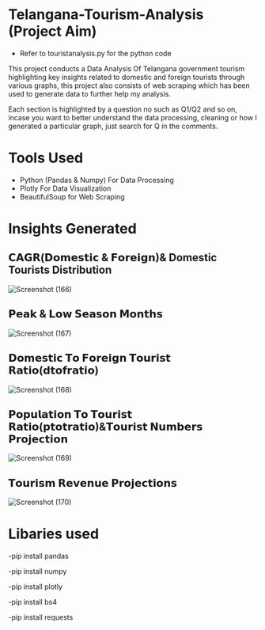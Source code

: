 # Telangana-Tourism-Analysis (Project Aim)
- Refer to touristanalysis.py for the python code

This project conducts a Data Analysis Of Telangana government tourism highlighting key insights related to domestic and foreign tourists through various graphs, this project also consists of web scraping which has been used to generate data to further help my analysis.

Each section is highlighted by a question no such as Q1/Q2 and so on, incase you want to better understand the data processing, cleaning or how I generated a particular graph, just search for Q in the comments.

# Tools Used
- Python (Pandas & Numpy) For Data Processing
- Plotly For Data Visualization
- BeautifulSoup for Web Scraping

# Insights Generated 

## 𝗖𝗔𝗚𝗥(𝗗𝗼𝗺𝗲𝘀𝘁𝗶𝗰 & 𝗙𝗼𝗿𝗲𝗶𝗴𝗻)& Domestic Tourists Distribution
![Screenshot (166)](https://user-images.githubusercontent.com/70252750/233909543-efee6cf7-a333-43c9-b719-909709640fe6.png)

## 𝗣𝗲𝗮𝗸 & 𝗟𝗼𝘄 𝗦𝗲𝗮𝘀𝗼𝗻 𝗠𝗼𝗻𝘁𝗵𝘀
![Screenshot (167)](https://user-images.githubusercontent.com/70252750/233909823-fdcd0435-d3e4-45fa-86ef-d1479bcddf6d.png)

## 𝗗𝗼𝗺𝗲𝘀𝘁𝗶𝗰 𝗧𝗼 𝗙𝗼𝗿𝗲𝗶𝗴𝗻 𝗧𝗼𝘂𝗿𝗶𝘀𝘁 𝗥𝗮𝘁𝗶𝗼(𝗱𝘁𝗼𝗳𝗿𝗮𝘁𝗶𝗼)
![Screenshot (168)](https://user-images.githubusercontent.com/70252750/233909922-3adc1458-8b84-4d77-981a-6c933bb9f588.png)

## 𝗣𝗼𝗽𝘂𝗹𝗮𝘁𝗶𝗼𝗻 𝗧𝗼 𝗧𝗼𝘂𝗿𝗶𝘀𝘁 𝗥𝗮𝘁𝗶𝗼(𝗽𝘁𝗼𝘁𝗿𝗮𝘁𝗶𝗼)&𝗧𝗼𝘂𝗿𝗶𝘀𝘁 𝗡𝘂𝗺𝗯𝗲𝗿𝘀 𝗣𝗿𝗼𝗷𝗲𝗰𝘁𝗶𝗼𝗻
![Screenshot (169)](https://user-images.githubusercontent.com/70252750/233910012-4fdfdeae-51b2-4a63-946b-77b36205ba71.png)

## 𝗧𝗼𝘂𝗿𝗶𝘀𝗺 𝗥𝗲𝘃𝗲𝗻𝘂𝗲 𝗣𝗿𝗼𝗷𝗲𝗰𝘁𝗶𝗼𝗻𝘀
![Screenshot (170)](https://user-images.githubusercontent.com/70252750/233910080-bcbb47e1-8ed7-4ceb-aabc-5a98e58d2e81.png)


# Libaries used
-pip install pandas

-pip install numpy

-pip install plotly

-pip install bs4 

-pip install requests


